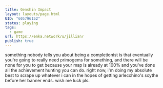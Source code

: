 ```yaml
---
title: Genshin Impact
layout: layouts/page.html
UID: "605796152"
status: playing
tags:
  - game
url: https://enka.network/u/jillian/
publish: true
---
```

something nobody tells you about being a completionist is that eventually you're going to really need primogems for something, and there will be none for you to get because your map is already at 100% and you've done all the achievement hunting you can do. right now, i'm doing my absolute best to scrape up whatever i can in the hopes of getting arlecchino's scythe before her banner ends. wish me luck pls.